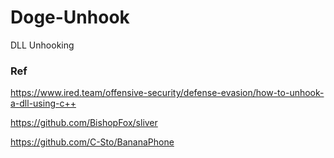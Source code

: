 # Doge-Unhook
DLL Unhooking


### Ref
https://www.ired.team/offensive-security/defense-evasion/how-to-unhook-a-dll-using-c++

https://github.com/BishopFox/sliver

https://github.com/C-Sto/BananaPhone

